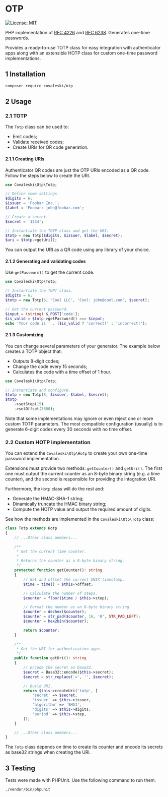 # OTP

[![License: MIT](https://img.shields.io/badge/License-MIT-green)](LICENSE)

PHP implementation of [RFC 4226](https://www.rfc-editor.org/rfc/rfc4226.txt) and [RFC 6238](https://www.rfc-editor.org/rfc/rfc6238.txt). Generates one-time passwords.

Provides a ready-to-use TOTP class for easy integration with authenticator apps along with an extensible HOTP class for custom one-time password implementations.

## 1 Installation

```sh
composer require covaleski/otp
```

## 2 Usage

### 2.1 TOTP

The `Totp` class can be used to:

- Emit codes;
- Validate received codes;
- Create URIs for QR code generation.

#### 2.1.1 Creating URIs

Authenticator QR codes are just the OTP URIs encoded as a QR code. Follow the steps below to create the URI.

```php
use Covaleski\Otp\Totp;

// Define some settings.
$digits = 6;
$issuer = 'Foobar Inc.';
$label = 'Foobar: john@foobar.com';

// Create a secret.
$secret = '1234';

// Instantiate the TOTP class and get the URI.
$totp = new Totp($digits, $issuer, $label, $secret);
$uri = $totp->getUri();
```

You can output the URI as a QR code using any library of your choice.

#### 2.1.2 Generating and validating codes

Use `getPassword()` to get the current code.

```php
use Covaleski\Otp\Totp;

// Instantiate the TOPT class.
$digits = 6;
$totp = new Totp(6, 'Cool LLC', 'Cool: john@cool.com', $secret);

// Get the current password.
$input = (string) $_POST['code'];
$is_valid = $totp->getPassword() === $input;
echo 'Your code is ' . ($is_valid ? 'correct!' : 'incorrect!');
```

#### 2.1.3 Customizing

You can change several parameters of your generator. The example below creates a TOTP object that:

- Outputs 8-digit codes;
- Change the code every 15 seconds;
- Calculates the code with a time offset of 1 hour.

```php
use Covaleski\Otp\Totp;

// Instantiate and configure.
$totp = new Totp(8, $issuer, $label, $secret);
$totp
    ->setStep(15)
    ->setOffset(3600);
```

Note that some implementations may ignore or even reject one or more custom TOTP parameters. The most compatible configuration (usually) is to generate 6-digit codes every 30 seconds with no time offset.

### 2.2 Custom HOTP implementation

You can extend the `Covaleski\Otp\Hotp` to create your own one-time password implementation.

Extensions must provide two methods: `getCounter()` and `getUri()`. The first one must output the current counter as an 8-byte binary string (e.g. a time counter), and the second is responsible for providing the integration URI.

Furthermore, the `Hotp` class will do the rest and:

- Generate the HMAC-SHA-1 string;
- Dinamically truncate the HMAC binary string;
- Compute the HOTP value and output the required amount of digits.

See how the methods are implemented in the `Covaleski\Otp\Totp` class:

```php
class Totp extends Hotp
{
    // ...Other class members...

    /**
     * Get the current time counter.
     *
     * Returns the counter as a 8-byte binary string.
     */
    protected function getCounter(): string
    {
        // Get and offset the current UNIX timestamp.
        $time = time() + $this->offset;

        // Calculate the number of steps.
        $counter = floor($time / $this->step);

        // Format the number as an 8-byte binary string.
        $counter = dechex($counter);
        $counter = str_pad($counter, 16, '0', STR_PAD_LEFT);
        $counter = hex2bin($counter);

        return $counter;
    }

    /**
     * Get the URI for authentication apps.
     */
    public function getUri(): string
    {
        // Encode the secret as base32.
        $secret = Base32::encode($this->secret);
        $secret = str_replace('=', '', $secret);

        // Build URI.
        return $this->createUri('totp', [
            'secret' => $secret,
            'issuer' => $this->issuer,
            'algorithm' => 'SHA1',
            'digits' => $this->digits,
            'period' => $this->step,
        ]);
    }

    // ...Other class members...
}
```

The `Totp` class depends on time to create its counter and encode its secrets as base32 strings when creating the URI.

## 3 Testing

Tests were made with PHPUnit. Use the following command to run them.

```sh
./vendor/bin/phpunit
```
